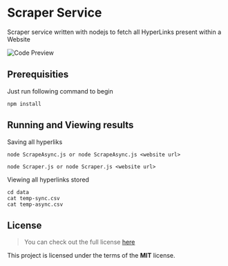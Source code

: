 # Scraper Service
Scraper service written with nodejs to fetch all HyperLinks present within a Website

![Code Preview](https://raw.githubusercontent.com/harshitanand/Scrape-Service/img/1.png)

## Prerequisities
Just run following command to begin 
  ```
  npm install
  ```
## Running and Viewing results
Saving all hyperliks
  ```
  node ScrapeAsync.js or node ScrapeAsync.js <website url>
  
  node Scraper.js or node Scraper.js <website url>
  ```
Viewing all hyperlinks stored
  ```
  cd data
  cat temp-sync.csv
  cat temp-async.csv
  ```
## License
>You can check out the full license [here](https://github.com/IgorAntun/node-chat/blob/master/LICENSE)

This project is licensed under the terms of the **MIT** license.

